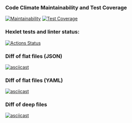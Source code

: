 ### Code Climate Maintainability and Test Coverage
[![Maintainability](https://api.codeclimate.com/v1/badges/5303df8bc4f4d733c7a6/maintainability)](https://codeclimate.com/github/putilovms/python-project-50/maintainability)
[![Test Coverage](https://api.codeclimate.com/v1/badges/5303df8bc4f4d733c7a6/test_coverage)](https://codeclimate.com/github/putilovms/python-project-50/test_coverage)
### Hexlet tests and linter status:
[![Actions Status](https://github.com/putilovms/python-project-50/actions/workflows/hexlet-check.yml/badge.svg)](https://github.com/putilovms/python-project-50/actions)
### Diff of flat files (JSON)
[![asciicast](https://asciinema.org/a/y883XzL7Hyb8cqRXrJXJ02CzI.svg)](https://asciinema.org/a/y883XzL7Hyb8cqRXrJXJ02CzI)
### Diff of flat files (YAML)
[![asciicast](https://asciinema.org/a/l7EZhGtKDNHAqiVdstUjr2J6e.svg)](https://asciinema.org/a/l7EZhGtKDNHAqiVdstUjr2J6e)
### Diff of deep files
[![asciicast](https://asciinema.org/a/rjQGoPbh9FlFMIS2p20Gjgqap.svg)](https://asciinema.org/a/rjQGoPbh9FlFMIS2p20Gjgqap)